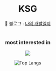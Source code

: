 <div align="center">
  
# KSG 
📌 블로그 : [나의 개발일지](https://tjdzms123.github.io/)
<br/>
<br/>
### most interested in
<p herf="https://skillicons.dev">
  <img src="https://skillicons.dev/icons?i=js,ts,react,nextjs,nodejs"/>
</p>


![Top Langs](https://github-readme-stats.vercel.app/api/top-langs/?username=tjdzms123&layout=compact&theme=dark) 
</div> 
